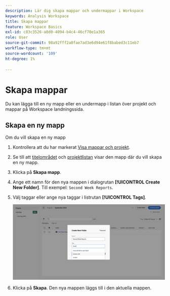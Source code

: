 ```yaml
---
description: Lär dig skapa mappar och undermappar i Workspace
keywords: Analysis Workspace
title: Skapa mappar
feature: Workspace Basics
exl-id: c83c3526-a8d0-4094-b4c4-46cf70e1a365
role: User
source-git-commit: 98a92fff2a0fae7ad3e6d94e61f8babed3c11eb7
workflow-type: tm+mt
source-wordcount: '109'
ht-degree: 1%

---
```


# Skapa mappar

Du kan lägga till en ny mapp eller en undermapp i listan över projekt och mappar på Workspace landningssida.

## Skapa en ny mapp

Om du vill skapa en ny mapp

1. Kontrollera att du har markerat [Visa mappar och projekt](/help/analysis-workspace/build-workspace-project/freeform-overview.md#show-selector).

1. Se till att [titelområdet](/help/analysis-workspace/build-workspace-project/freeform-overview.md#title-area) och [projektlistan](/help/analysis-workspace/build-workspace-project/freeform-overview.md#project-list) visar den mapp där du vill skapa en ny mapp.

1. Klicka på **Skapa mapp**.

1. Ange ett namn för den nya mappen i dialogrutan **[!UICONTROL Create New Folder]**. Till exempel: `Second Week Reports`.

1. Välj taggar eller ange nya taggar i listrutan **[!UICONTROL Tags]**.

   ![Skapa ny mapp](../assets/create-new-folder.png)

1. Klicka på **Skapa**.
Den nya mappen läggs till i den aktuella mappen.
